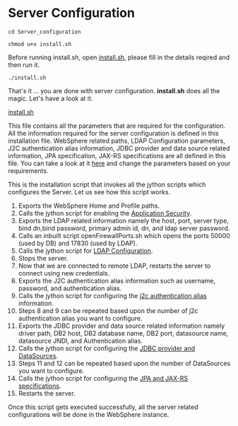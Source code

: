 # Server Configuration

`cd Server_configuration`

`chmod u+x install.sh`

Before running install.sh, open [install.sh](https://github.com/ibm-cloud-architecture/refarch-jee-customerorder/blob/was90-dev/Automation/Server_Configuration/install.sh), please fill in the details reqired and then run it.

`./install.sh`

That's it ... you are done with server configuration. **install.sh** does all the magic. Let's have a look at it.
 
[install.sh](https://github.com/ibm-cloud-architecture/refarch-jee-customerorder/blob/was90-dev/Automation/Server_Configuration/install.sh)

This file contains all the parameters that are required for the configuration. All the information required for the server configuration is defined in this installation file. WebSphere related paths, LDAP Configuration parameters, J2C authentication alias information, JDBC provider and data source related information, JPA specification, JAX-RS specifications are all defined in this file. You can take a look at it [here](https://github.com/ibm-cloud-architecture/refarch-jee-customerorder/blob/was90-dev/Automation/Server_Configuration/install.sh) and change the parameters based on your requirements.

This is the installation script that invokes all the jython scripts which configures the Server. Let us see how this script works.

1.	Exports the WebSphere Home and Profile paths. 
2.	Calls the jython script for enabling the [Application Security](https://github.com/ibm-cloud-architecture/refarch-jee-customerorder/blob/was90-dev/Automation/Server_Configuration/AppSecurity.jy).
3.	Exports the LDAP related information namely the host, port, server type, bind dn,bind password, primary admin id, dn, and ldap server password.
4.	Calls an inbuilt script openFirewallPorts.sh which opens the ports 50000 (used by DB) and 17830 (used by LDAP).
5.	Calls the jython script for [LDAP Configuration](https://github.com/ibm-cloud-architecture/refarch-jee-customerorder/blob/was90-dev/Automation/Server_Configuration/LDAPConfig.jy).
6.	Stops the server.
7.	Now that we are connected to remote LDAP, restarts the server to connect using new credentials.
8.	Exports the J2C authentication alias information such as username, password, and authentication alias.
9.	Calls the jython script for configuring the [j2c authentication alias](https://github.com/ibm-cloud-architecture/refarch-jee-customerorder/blob/was90-dev/Automation/Server_Configuration/j2cauth.jy) information.
10.	Steps 8 and 9 can be repeated based upon the number of j2c authentication alias you want to configure.
11.	Exports the JDBC provider and data source related information namely driver path, DB2 host, DB2 database name, DB2 port, datasource name, datasource JNDI, and Authentication alias.
12.	Calls the jython script for configuring the [JDBC provider and DataSources](https://github.com/ibm-cloud-architecture/refarch-jee-customerorder/blob/was90-dev/Automation/Server_Configuration/DataSource.jy).
13.	Steps 11 and 12 can be repeated based upon the number of DataSources you want to configure.
14.	Calls the jython script for configuring the [JPA and JAX-RS specifications](https://github.com/ibm-cloud-architecture/refarch-jee-customerorder/blob/was90-dev/Automation/Server_Configuration/specs.jy).
15.	Restarts the server.

Once this script gets executed successfully, all the server related configurations will be done in the WebSphere instance.


